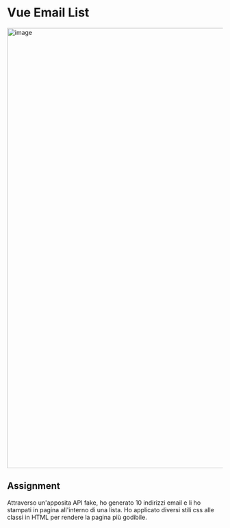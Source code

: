 # Vue Email List

<img width="1027" alt="image" src="https://github.com/danielecarpentiero/vue-email-list/assets/140635529/be98b9a8-ffaa-4ea2-9046-a5a760f6498f">

## Assignment
Attraverso un'apposita API fake, ho generato 10 indirizzi email e li ho stampati in pagina all'interno di una lista.
Ho applicato diversi stili css alle classi in HTML per rendere la pagina più godibile.
